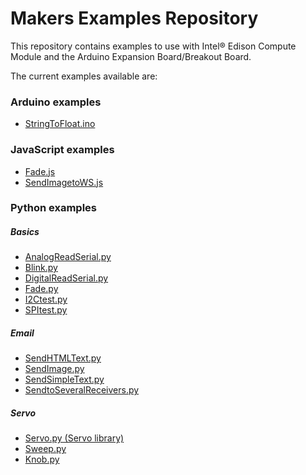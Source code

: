 # Makers Examples Repository

This repository contains examples to use with Intel® Edison Compute Module and the Arduino Expansion Board/Breakout Board.

The current examples available are:

### Arduino examples

* [StringToFloat.ino](./Arduino-Examples/StringToFloat.ino)

### JavaScript examples

* [Fade.js](./JavaScript-Examples/Fade.js)
* [SendImagetoWS.js](./JavaScript-Examples/SendImagetoWS.js)

### Python examples

##### Basics

* [AnalogReadSerial.py](./Python-Examples/Basics/AnalogReadSerial.py)
* [Blink.py](./Python-Examples/Basics/Blink.py)
* [DigitalReadSerial.py](./Python-Examples/Basics/DigitalReadSerial.py)
* [Fade.py](./Python-Examples/Basics/Fade.py)
* [I2Ctest.py](./Python-Examples/Basics/I2Ctest.py)
* [SPItest.py](./Python-Examples/Basics/SPItest.py)

##### Email

* [SendHTMLText.py](./Python-Examples/Email/SendHTMLText.py)
* [SendImage.py](./Python-Examples/Email/SendImage.py)
* [SendSimpleText.py](./Python-Examples/Email/SendSimpleText.py)
* [SendtoSeveralReceivers.py](./Python-Examples/Email/SendtoSeveralReceivers.py)

##### Servo

* [Servo.py (Servo library)](./Python-Examples/Servo/Servo.py)
* [Sweep.py](./Python-Examples/Servo/Sweep.py)
* [Knob.py](./Python-Examples/Servo/Knob.py)
